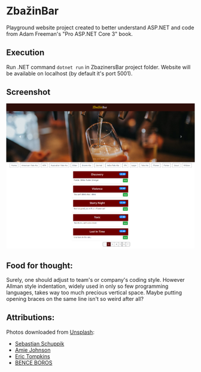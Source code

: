 # ZbažinBar

Playground website project created to better understand ASP.NET and code from Adam Freeman's "Pro ASP.NET Core 3" book.

## Execution

Run .NET command `dotnet run` in ZbazinersBar project folder. Website will be available on localhost (by default it's port 5001).

## Screenshot

![ble](.\Docs\frontpage-screenshot.png)

## Food for thought:

Surely, one should adjust to team's or company's coding style. However Allman style indentation, widely used in only so few programming languages, takes way too much precious vertical space. Maybe putting opening braces on the same line isn't so weird after all?

## Attributions:

Photos downloaded from [Unsplash](https://unsplash.com/):

- [Sebastian Schuppik](https://unsplash.com/photos/H7xTpvBjJS4)
- [Amie Johnson](https://unsplash.com/photos/VJXLzQi5TlE)
- [Eric Tompkins](https://unsplash.com/photos/aEQjSheM5lc)
- [BENCE BOROS](https://unsplash.com/photos/8T5UAV6KkZA)